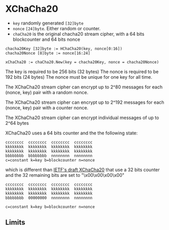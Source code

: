 # XChaCha20

* `key` randomly generated `[32]byte`
* `nonce` `[24]byte`. Either random or counter.
* `chaCha20` is the original chacha20 stream cipher, with a 64 bits blockcounter and 64 bits nonce

```
chacha20Key [32]byte := HChaCha20(key, nonce[0:16])
chacha20Nonce [8]byte := nonce[16:24]

xChaCha20 := chaCha20.New(key = chacha20Key, nonce = chacha20Nonce)
```



The key is required to be 256 bits (32 bytes)
The nonce is required to be 192 bits (24 bytes)
The nonce must be unique for one key for all time.

The XChaCha20 stream cipher can encrypt up to 2^80 messages for each (nonce, key) pair with a random nonce.

The XChaCha20 stream cipher can encrypt up to 2^192 messages for each (nonce, key) pair with a counter nonce.

The XChaCha20 stream cipher can encrypt individual messages of up to 2^64 bytes

XChaCha20 uses a 64 bits counter and the the following state:
```
cccccccc  cccccccc  cccccccc  cccccccc
kkkkkkkk  kkkkkkkk  kkkkkkkk  kkkkkkkk
kkkkkkkk  kkkkkkkk  kkkkkkkk  kkkkkkkk
bbbbbbbb  bbbbbbbb  nnnnnnnn  nnnnnnnn
c=constant k=key b=blockcounter n=nonce
```

which is different than [IETF's draft XChaCha20](https://datatracker.ietf.org/doc/html/draft-irtf-cfrg-xchacha-03)
that use a 32 bits counter and the 32 remaining bits are set to "\x00\x00\x00\x00"

```
cccccccc  cccccccc  cccccccc  cccccccc
kkkkkkkk  kkkkkkkk  kkkkkkkk  kkkkkkkk
kkkkkkkk  kkkkkkkk  kkkkkkkk  kkkkkkkk
bbbbbbbb  00000000  nnnnnnnn  nnnnnnnn

c=constant k=key b=blockcounter n=nonce
```


## Limits
